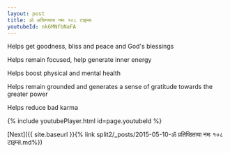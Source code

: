 ```yaml
---
layout: post
title: ॐ अचिन्त्याय नमः १०८ टाइम्स
youtubeId: nk6MNfbNaFA
---
```

 
 
Helps get goodness, bliss and peace and God's blessings
 
Helps remain focused, help generate inner energy 
 
Helps boost physical and mental health 
 
Helps remain grounded and generates a sense of gratitude towards the greater power 
 
Helps reduce bad karma
 
 
 
 


{% include youtubePlayer.html id=page.youtubeId %}
 
[Next]({{ site.baseurl }}{% link  split2/_posts/2015-05-10-ॐ प्रतिष्ठिताया नमः १०८ टाइम्स.md%})
 
